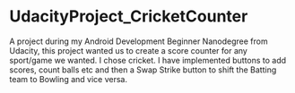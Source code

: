 # UdacityProject_CricketCounter
A project during my Android Development Beginner Nanodegree from Udacity, this project wanted us to create a score counter for any sport/game we wanted. I chose cricket. I have implemented buttons to add scores, count balls etc and then a Swap Strike button to shift the Batting team to Bowling and vice versa.
